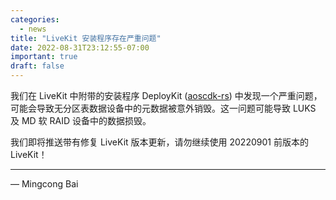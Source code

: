 ```yaml
---
categories:
  - news
title: "LiveKit 安装程序存在严重问题"
date: 2022-08-31T23:12:55-07:00
important: true
draft: false
---
```


我们在 LiveKit 中附带的安装程序 DeployKit ([aoscdk-rs](https://github.com/AOSC-Dev/aoscdk-rs)) 中发现一个严重问题，可能会导致无分区表数据设备中的元数据被意外销毁。这一问题可能导致 LUKS 及 MD 软 RAID 设备中的数据损毁。

我们即将推送带有修复 LiveKit 版本更新，请勿继续使用 20220901 前版本的 LiveKit！

---

— Mingcong Bai
